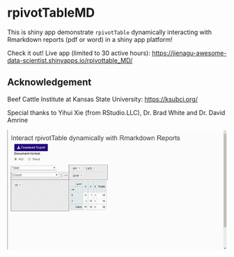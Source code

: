 # rpivotTableMD

This is shiny app demonstrate `rpivotTable` dynamically interacting with Rmarkdown reports (pdf or word) in a shiny app platform! 

Check it out! Live app (limited to 30 active hours): https://jienagu-awesome-data-scientist.shinyapps.io/rpivottable_MD/ 

## Acknowledgement
Beef Cattle Institute at Kansas State University: https://ksubci.org/ 

Special thanks to Yihui Xie (from RStudio.LLC), Dr. Brad White and Dr. David Amrine

![](rpivotTableMD.gif)
